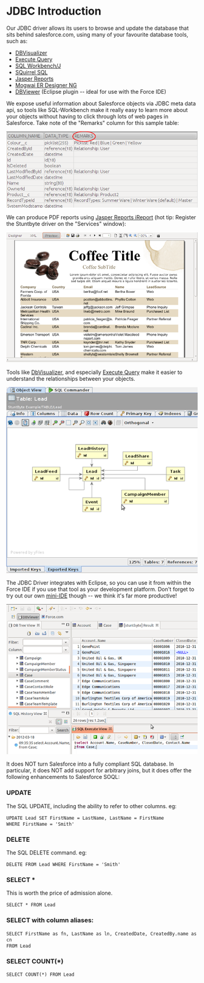# JDBC Introduction

Our JDBC driver allows its users to browse and update the database that sits behind salesforce.com, using many of your favourite database tools, such as:

*   [DBVisualizer](http://www.dbvis.com/)
*   [Execute Query](http://executequery.org/)
*   [SQL Workbench/J](http://www.sql-workbench.net/)
*   [SQuirrel SQL](http://www.squirrelsql.org/)
*   [Jasper Reports](http://jasperforge.org/projects/jasperreports)
*   [Mogwai ER Designer NG](http://mogwai.sourceforge.net/erdesignerng.html)
*   [DBViewer](http://www.ne.jp/asahi/zigen/home/plugin/dbviewer/about_en.html) (Eclipse plugin -- ideal for use with the Force IDE)

We expose useful information about Salesforce objects via JDBC meta data api, so tools like SQL-Workbench make it really easy to learn more about your objects without having to click through lots of web pages in Salesforce. Take note of the "Remarks" column for this sample table:

![](remarks-example.png)

We can produce PDF reports using [Jasper Reports iReport](http://jasperforge.org/projects/ireport) (hot tip: Register the Stuntbyte driver on the "Services" window):

![](jasper-example.png)

Tools like [DbVisualizer](http://www.dbvis.com/), and especially [Execute Query](http://executequery.org) make it easier to understand the relationships between your objects.

![](dbvis2.png)

The JDBC Driver integrates with Eclipse, so you can use it from within the Force IDE if you use that tool as your development platform. Don't forget to try out our own [mini-IDE](/ide) though -- we think it's far more productive!

![](dbviewer-crop.png)

It does NOT turn Salesforce into a fully compliant SQL database. In particular, it does NOT add support for arbitrary joins, but it does offer the following enhancements to Salesforce SOQL:

### UPDATE

The SQL UPDATE, including the ability to refer to other columns. eg:

```
UPDATE Lead SET FirstName = LastName, LastName = FirstName
WHERE FirstName = 'Smith'
```

### DELETE

The SQL DELETE command. eg:

```
DELETE FROM Lead WHERE FirstName = 'Smith'
```

### SELECT *

This is worth the price of admission alone.

```
SELECT * FROM Lead
```

### SELECT with column aliases:

```
SELECT FirstName as fn, LastName as ln, CreatedDate, CreatedBy.name as cn
FROM Lead
```

### SELECT COUNT(*)

```
SELECT COUNT(*) FROM Lead
```
